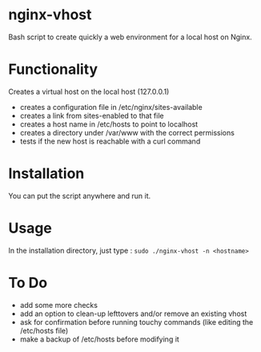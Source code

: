 # nginx-vhost
Bash script to create quickly a web environment for a local host on Nginx.

# Functionality
Creates a virtual host on the local host (127.0.0.1)
- creates a configuration file in /etc/nginx/sites-available
- creates a link from sites-enabled to that file
- creates a host name in /etc/hosts to point to localhost
- creates a directory under /var/www with the correct permissions
- tests if the new host is reachable with a curl command

# Installation
You can put the script anywhere and run it.

# Usage
In the installation directory, just type :
`sudo ./nginx-vhost -n <hostname>`

# To Do
- add some more checks
- add an option to clean-up lefttovers and/or remove an existing vhost
- ask for confirmation before running touchy commands (like editing the /etc/hosts file)
- make a backup of /etc/hosts before modifying it

